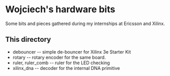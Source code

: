 # Wojciech's hardware bits

Some bits and pieces gathered during my internships at Ericsson and Xilinx.

## This directory

* debouncer -- simple de-bouncer for Xilinx 3e Starter Kit
* rotary -- rotary encoder for the same board.
* ruler, ruler_comb -- ruler for the LED checking
* xilinx_dna -- decoder for the internal DNA primitive

